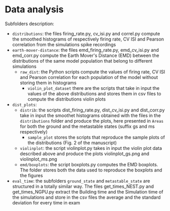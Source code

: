 # Data analysis

Subfolders description:
- ``distributions``: the files firing_rate.py, cv_isi.py and correl.py compute the smoothed histograms of respectively firing rate, CV ISI and Pearson correlation from the simulations spike recordings
- ``earth-mover-distance``: the files emd_firing_rate.py, emd_cv_isi.py and emd_corr.py compute the Earth Mover's Distance (EMD) between the distributions of the same model population that belong to different simulations
  - ``raw_dist``: the Python scripts compute the values of firing rate, CV ISI and Pearson correlation for each population of the model without storing them in histograms
    -  ``violin_plot_dataset`` there are the scripts that take in input the values of the above distributions and stores them in csv files to compute the distributions violin plots
- ``dist_plots``: 
  - ``distrib``: the scripts dist_firing_rate.py, dist_cv_isi.py and dist_corr.py take in input the smoothet histograms obtained with the files in the ``distributions`` folder and produce the plots, here presented in ``Areas`` for both the ground and the metastable states (suffix gs and ms respectively)
    -  ``sample_plot`` stores the scripts that reproduce the sample plots of the distributions (Fig. 2 of the manuscript)
  - ``violinplot``: the script violinplot.py takes in input the violin plot data described above and produce the plots violinplot_gs.png and violinplot_ms.png
  - ``emd/boxplots``: the script boxplots.py computes the EMD boxplots. The folder stores both the data used to reproduce the boxplots and the figures
- ``eval_time``: the subfolders ``ground_state`` and ``metastable_state`` are structured in a totally similar way. The files get_times_NEST.py and get_times_NGPU.py extract the Building time and the Simulation time of the simulations and store in the csv files the average and the standard deviation for every time in exam

